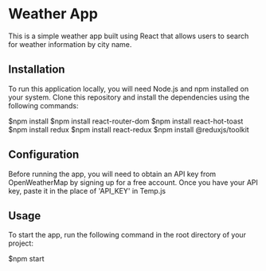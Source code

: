# Weather App

This is a simple weather app built using React that allows users to search for weather information by city name.

## Installation

To run this application locally, you will need Node.js and npm installed on your system. Clone this repository and install the dependencies using the following commands:

$npm install
$npm install react-router-dom
$npm install react-hot-toast
$npm install redux
$npm install react-redux
$npm install @reduxjs/toolkit


## Configuration

Before running the app, you will need to obtain an API key from OpenWeatherMap by signing up for a free account. Once you have your API key, paste it in the place of 'API_KEY' in Temp.js



## Usage

To start the app, run the following command in the root directory of your project:

$npm start
